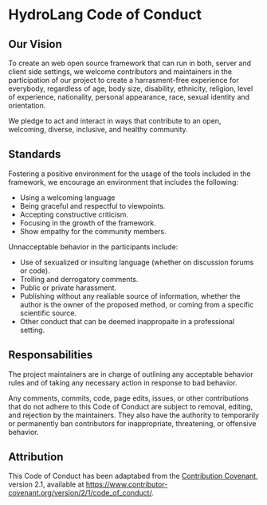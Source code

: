 # HydroLang Code of Conduct
## Our Vision
To create an web open source framework that can run in both, server and client side settings, we welcome contributors and maintainers in the participation of our project to create a harrasment-free experience for everybody, regardless of age, body size, disability, ethnicity, religion, level of experience, nationality, personal appearance, race, sexual identity and orientation.

We pledge to act and interact in ways that contribute to an open, welcoming, diverse, inclusive, and healthy community.

## Standards
Fostering a positive environment for the usage of the tools included in the framework, we encourage an environment that includes the following:
* Using a welcoming language
* Being graceful and respectful to viewpoints.
* Accepting constructive criticism.
* Focusing in the growth of the framework.
* Show empathy for the community members.

Unnacceptable behavior in the participants include:
* Use of sexualized or insulting language (whether on discussion forums or code).
* Trolling and derrogatory comments.
* Public or private harassment.
* Publishing without any realiable source of information, whether the author is the owner of the proposed method, or coming from a specific scientific source.
* Other conduct that can be deemed inappropaite in a professional setting.

## Responsabilities
The project maintainers are in charge of outlining any acceptable behavior rules and of taking any necessary action in response to bad behavior.

Any comments, commits, code, page edits, issues, or other contributions that do not adhere to this Code of Conduct are subject to removal, editing, and rejection by the maintainers. They also have the authority to temporarily or permanently ban contributors for inappropriate, threatening, or offensive behavior.

## Attribution
This Code of Conduct has been adaptabed from the [Contribution Covenant](https://www.contributor-covenant.org/), version 2.1, available at https://www.contributor-covenant.org/version/2/1/code_of_conduct/.